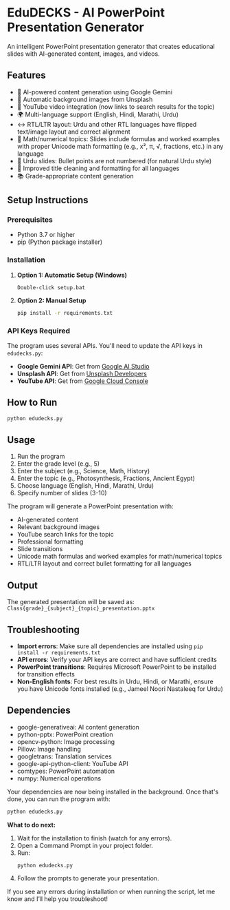 # EduDECKS - AI PowerPoint Presentation Generator

An intelligent PowerPoint presentation generator that creates educational slides with AI-generated content, images, and videos.

## Features

- 🤖 AI-powered content generation using Google Gemini
- 🎨 Automatic background images from Unsplash
- 🎥 YouTube video integration (now links to search results for the topic)
- 🌍 Multi-language support (English, Hindi, Marathi, Urdu)
- ↔️ RTL/LTR layout: Urdu and other RTL languages have flipped text/image layout and correct alignment
- 🔢 Math/numerical topics: Slides include formulas and worked examples with proper Unicode math formatting (e.g., x², π, √, fractions, etc.) in any language
- 📝 Urdu slides: Bullet points are not numbered (for natural Urdu style)
- 🧹 Improved title cleaning and formatting for all languages
- 📚 Grade-appropriate content generation

## Setup Instructions

### Prerequisites
- Python 3.7 or higher
- pip (Python package installer)

### Installation

1. **Option 1: Automatic Setup (Windows)**
   ```
   Double-click setup.bat
   ```

2. **Option 2: Manual Setup**
   ```bash
   pip install -r requirements.txt
   ```

### API Keys Required

The program uses several APIs. You'll need to update the API keys in `edudecks.py`:

- **Google Gemini API**: Get from [Google AI Studio](https://makersuite.google.com/app/apikey)
- **Unsplash API**: Get from [Unsplash Developers](https://unsplash.com/developers)
- **YouTube API**: Get from [Google Cloud Console](https://console.cloud.google.com/)

## How to Run

```bash
python edudecks.py
```

## Usage

1. Run the program
2. Enter the grade level (e.g., 5)
3. Enter the subject (e.g., Science, Math, History)
4. Enter the topic (e.g., Photosynthesis, Fractions, Ancient Egypt)
5. Choose language (English, Hindi, Marathi, Urdu)
6. Specify number of slides (3-10)

The program will generate a PowerPoint presentation with:
- AI-generated content
- Relevant background images
- YouTube search links for the topic
- Professional formatting
- Slide transitions
- Unicode math formulas and worked examples for math/numerical topics
- RTL/LTR layout and correct bullet formatting for all languages

## Output

The generated presentation will be saved as:
`Class{grade}_{subject}_{topic}_presentation.pptx`

## Troubleshooting

- **Import errors**: Make sure all dependencies are installed using `pip install -r requirements.txt`
- **API errors**: Verify your API keys are correct and have sufficient credits
- **PowerPoint transitions**: Requires Microsoft PowerPoint to be installed for transition effects
- **Non-English fonts**: For best results in Urdu, Hindi, or Marathi, ensure you have Unicode fonts installed (e.g., Jameel Noori Nastaleeq for Urdu)

## Dependencies

- google-generativeai: AI content generation
- python-pptx: PowerPoint creation
- opencv-python: Image processing
- Pillow: Image handling
- googletrans: Translation services
- google-api-python-client: YouTube API
- comtypes: PowerPoint automation
- numpy: Numerical operations 

Your dependencies are now being installed in the background. Once that's done, you can run the program with:

```bash
python edudecks.py
```

**What to do next:**
1. Wait for the installation to finish (watch for any errors).
2. Open a Command Prompt in your project folder.
3. Run:  
   ```
   python edudecks.py
   ```
4. Follow the prompts to generate your presentation.

If you see any errors during installation or when running the script, let me know and I’ll help you troubleshoot! 